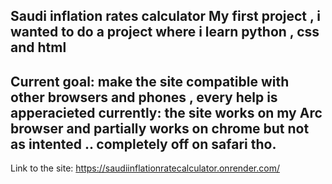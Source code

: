 Saudi inflation rates calculator
My first project , i wanted to do a project where i learn python , css and html 
--
Current goal: make the site compatible with other browsers and phones , every help is apperacieted 
currently: the site works on my Arc browser and partially works on chrome but not as intented .. completely off on safari tho.
--
Link to the site: https://saudiinflationratecalculator.onrender.com/
